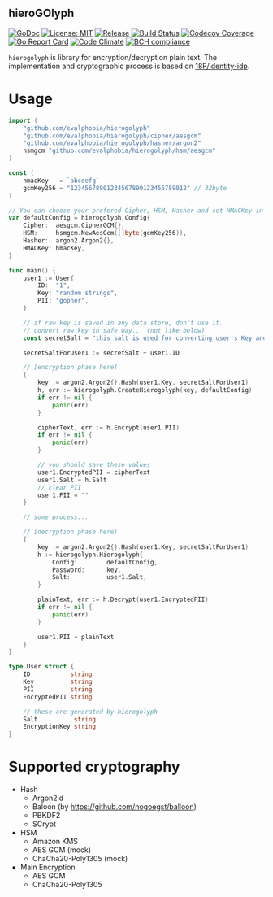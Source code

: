 hieroGOlyph
----

[![GoDoc][1]][2] [![License: MIT][3]][4] [![Release][5]][6] [![Build Status][7]][8] [![Codecov Coverage][11]][12] [![Go Report Card][13]][14] [![Code Climate][19]][20] [![BCH compliance][21]][22]

[1]: https://godoc.org/github.com/evalphobia/hierogolyph?status.svg
[2]: https://godoc.org/github.com/evalphobia/hierogolyph
[3]: https://img.shields.io/badge/License-MIT-blue.svg
[4]: LICENSE.md
[5]: https://img.shields.io/github/release/evalphobia/hierogolyph.svg
[6]: https://github.com/evalphobia/hierogolyph/releases/latest
[7]: https://github.com/evalphobia/hierogolyph/workflows/test/badge.svg
[8]: https://github.com/evalphobia/hierogolyph/actions?query=workflow%3Atest
[9]: https://coveralls.io/repos/evalphobia/hierogolyph/badge.svg?branch=master&service=github
[10]: https://coveralls.io/github/evalphobia/hierogolyph?branch=master
[11]: https://codecov.io/github/evalphobia/hierogolyph/coverage.svg?branch=master
[12]: https://codecov.io/github/evalphobia/hierogolyph?branch=master
[13]: https://goreportcard.com/badge/github.com/evalphobia/hierogolyph
[14]: https://goreportcard.com/report/github.com/evalphobia/hierogolyph
[15]: https://img.shields.io/github/downloads/evalphobia/hierogolyph/total.svg?maxAge=1800
[16]: https://github.com/evalphobia/hierogolyph/releases
[17]: https://img.shields.io/github/stars/evalphobia/hierogolyph.svg
[18]: https://github.com/evalphobia/hierogolyph/stargazers
[19]: https://codeclimate.com/github/evalphobia/hierogolyph/badges/gpa.svg
[20]: https://codeclimate.com/github/evalphobia/hierogolyph
[21]: https://bettercodehub.com/edge/badge/evalphobia/hierogolyph?branch=master
[22]: https://bettercodehub.com/

`hierogolyph` is library for encryption/decryption plain text.
The implementation and cryptographic process is based on [18F/identity-idp](https://github.com/18F/identity-idp/blob/master/docs/encryption-and-key-rotation.md#implementation).

# Usage



```go
import (
	"github.com/evalphobia/hierogolyph"
	"github.com/evalphobia/hierogolyph/cipher/aesgcm"
	"github.com/evalphobia/hierogolyph/hasher/argon2"
	hsmgcm "github.com/evalphobia/hierogolyph/hsm/aesgcm"
)

const (
	hmacKey   = `abcdefg`
	gcmKey256 = "12345678901234567890123456789012" // 32byte
)

// You can choose your prefered Cipher, HSM, Hasher and set HMACKey in config.
var defaultConfig = hierogolyph.Config{
	Cipher:  aesgcm.CipherGCM{},
	HSM:     hsmgcm.NewAesGcm([]byte(gcmKey256)),
	Hasher:  argon2.Argon2{},
	HMACKey: hmacKey,
}

func main() {
	user1 := User{
		ID:  "1",
		Key: "random strings",
		PII: "gopher",
	}

	// if raw key is saved in any data store, don't use it.
	// convert raw key in safe way... (not like below)
	const secretSalt = "this salt is used for converting user's Key and result is used for encryption/decryption"

	secretSaltForUser1 := secretSalt + user1.ID

	// [encryption phase here]
	{
		key := argon2.Argon2{}.Hash(user1.Key, secretSaltForUser1)
		h, err := hierogolyph.CreateHierogolyph(key, defaultConfig)
		if err != nil {
			panic(err)
		}

		cipherText, err := h.Encrypt(user1.PII)
		if err != nil {
			panic(err)
		}

		// you should save these values
		user1.EncryptedPII = cipherText
		user1.Salt = h.Salt
		// clear PII
		user1.PII = ""
	}

	// some process...

	// [decryption phase here]
	{
		key := argon2.Argon2{}.Hash(user1.Key, secretSaltForUser1)
		h := hierogolyph.Hierogolyph{
			Config:        defaultConfig,
			Password:      key,
			Salt:          user1.Salt,
		}

		plainText, err := h.Decrypt(user1.EncryptedPII)
		if err != nil {
			panic(err)
		}

		user1.PII = plainText
	}
}

type User struct {
	ID           string
	Key          string
	PII          string
	EncryptedPII string

	// these are generated by hierogolyph
	Salt          string
	EncryptionKey string
}
```

# Supported cryptography

- Hash
    - Argon2id
    - Baloon (by https://github.com/nogoegst/balloon)
    - PBKDF2
    - SCrypt
- HSM
    - Amazon KMS
    - AES GCM (mock)
    - ChaCha20-Poly1305 (mock)
- Main Encryption
    - AES GCM
    - ChaCha20-Poly1305
